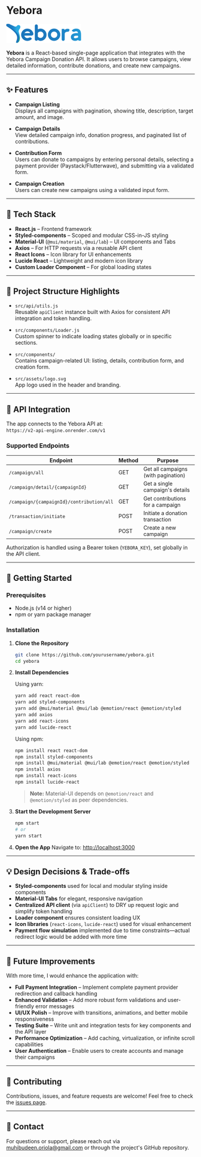 # Yebora

![Yebora Logo](src/assets/logo.svg)

**Yebora** is a React-based single-page application that integrates with the Yebora Campaign Donation API. It allows users to browse campaigns, view detailed information, contribute donations, and create new campaigns.

---

## ✨ Features

- **Campaign Listing**  
  Displays all campaigns with pagination, showing title, description, target amount, and image.

- **Campaign Details**  
  View detailed campaign info, donation progress, and paginated list of contributions.

- **Contribution Form**  
  Users can donate to campaigns by entering personal details, selecting a payment provider (Paystack/Flutterwave), and submitting via a validated form.

- **Campaign Creation**  
  Users can create new campaigns using a validated input form.

---

## 🧰 Tech Stack

- **React.js** – Frontend framework
- **Styled-components** – Scoped and modular CSS-in-JS styling
- **Material-UI** (`@mui/material`, `@mui/lab`) – UI components and Tabs
- **Axios** – For HTTP requests via a reusable API client
- **React Icons** – Icon library for UI enhancements
- **Lucide React** – Lightweight and modern icon library
- **Custom Loader Component** – For global loading states

---

## 📁 Project Structure Highlights

- `src/api/utils.js`  
  Reusable `apiClient` instance built with Axios for consistent API integration and token handling.

- `src/components/Loader.js`  
  Custom spinner to indicate loading states globally or in specific sections.

- `src/components/`  
  Contains campaign-related UI: listing, details, contribution form, and creation form.

- `src/assets/logo.svg`  
  App logo used in the header and branding.

---

## 🔌 API Integration

The app connects to the Yebora API at:  
`https://v2-api-engine.onrender.com/v1`

### Supported Endpoints

| Endpoint                                  | Method | Purpose                             |
| ----------------------------------------- | ------ | ----------------------------------- |
| `/campaign/all`                           | GET    | Get all campaigns (with pagination) |
| `/campaign/detail/{campaignId}`           | GET    | Get a single campaign's details     |
| `/campaign/{campaignId}/contribution/all` | GET    | Get contributions for a campaign    |
| `/transaction/initiate`                   | POST   | Initiate a donation transaction     |
| `/campaign/create`                        | POST   | Create a new campaign               |

Authorization is handled using a Bearer token (`YEBORA_KEY`), set globally in the API client.

---

## 🚀 Getting Started

### Prerequisites

- Node.js (v14 or higher)
- npm or yarn package manager

### Installation

1. **Clone the Repository**

   ```bash
   git clone https://github.com/yourusername/yebora.git
   cd yebora
   ```

2. **Install Dependencies**

   Using yarn:

   ```bash
   yarn add react react-dom
   yarn add styled-components
   yarn add @mui/material @mui/lab @emotion/react @emotion/styled
   yarn add axios
   yarn add react-icons
   yarn add lucide-react
   ```

   Using npm:

   ```bash
   npm install react react-dom
   npm install styled-components
   npm install @mui/material @mui/lab @emotion/react @emotion/styled
   npm install axios
   npm install react-icons
   npm install lucide-react
   ```

   > **Note:** Material-UI depends on `@emotion/react` and `@emotion/styled` as peer dependencies.

3. **Start the Development Server**

   ```bash
   npm start
   # or
   yarn start
   ```

4. **Open the App**
   Navigate to: [http://localhost:3000](http://localhost:3000)

---

## 💡 Design Decisions & Trade-offs

- **Styled-components** used for local and modular styling inside components
- **Material-UI Tabs** for elegant, responsive navigation
- **Centralized API client** (via `apiClient`) to DRY up request logic and simplify token handling
- **Loader component** ensures consistent loading UX
- **Icon libraries** (`react-icons`, `lucide-react`) used for visual enhancement
- **Payment flow simulation** implemented due to time constraints—actual redirect logic would be added with more time

---

## 🔮 Future Improvements

With more time, I would enhance the application with:

- **Full Payment Integration** – Implement complete payment provider redirection and callback handling
- **Enhanced Validation** – Add more robust form validations and user-friendly error messages
- **UI/UX Polish** – Improve with transitions, animations, and better mobile responsiveness
- **Testing Suite** – Write unit and integration tests for key components and the API layer
- **Performance Optimization** – Add caching, virtualization, or infinite scroll capabilities
- **User Authentication** – Enable users to create accounts and manage their campaigns

---

## 🤝 Contributing

Contributions, issues, and feature requests are welcome! Feel free to check the [issues page](https://github.com/yourusername/yebora/issues).

---

## 📧 Contact

For questions or support, please reach out via muhibudeen.oriola@gmail.com or through the project's GitHub repository.
